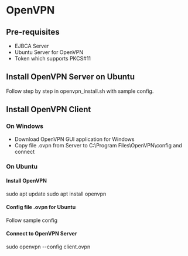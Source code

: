 # OpenVPN
## Pre-requisites
- EJBCA Server
- Ubuntu Server for OpenVPN
- Token which supports PKCS#11
## Install OpenVPN Server on Ubuntu
Follow step by step in openvpn_install.sh with sample config.
## Install OpenVPN Client
### On Windows
- Download OpenVPN GUI application for Windows
- Copy file .ovpn from Server to C:\Program Files\OpenVPN\config and connect
### On Ubuntu
#### Install OpenVPN
sudo apt update
sudo apt install openvpn
#### Config file .ovpn for Ubuntu
Follow sample config
#### Connect to OpenVPN Server
sudo openvpn --config client.ovpn
